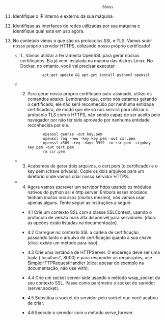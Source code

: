                                                 Bônus

11. Identifique o IP interno e externo da sua máquina.

12. Identifique as interfaces de redes utilizadas por sua máquina e identifique qual está em uso agora.

13. No conteúdo vimos o que são os protocolos SSL e TLS. Vamos subir nosso próprio servidor HTTPS, utilizando nosso próprio certificado!

    - 1 . Vamos utilizar a ferramenta OpenSSL para gerar nossos certificados. Ela já vem instalada na maioria das distros Linux. No Docker, no entanto, você vai precisar executar:

                    apt-get update && apt-get install python3 openssl

    - 2. Para gerar nosso próprio certificado auto-assinado, utilize os comandos abaixo. Lembrando que, como nós estamos gerando o certificado, ele não será reconhecido por nenhuma entidade certificadora, de modo que ele só nos servirá para utilizar o protocolo TLS com o HTTPS, não sendo capaz de ser aceito pelo navegador por não ter sido aprovado por nenhuma entidade reconhecida por ele.

                    openssl genrsa -out key.pem
                    openssl req -new -key key.pem -out csr.pem
                    openssl x509 -req -days 9999 -in csr.pem -signkey key.pem -out cert.pem
                    rm csr.pem

    - 3. Acabamos de gerar dois arquivos, o cert.pem (o certificado) e o key.pem (chave privada). Copie os dois arquivos para um diretório onde vamos criar nosso servidor HTTPS.

    - 4. Agora vamos escrever um servidor https usando os módulos nativos do python ssl e http.server. Embora esses módulos tenham muitos recursos (muitos mesmo), nós vamos usar apenas alguns. Tente seguir as instruções a seguir:

        - 4.1 Crie um contexto SSL com a classe SSLContext, usando o protocolo de versão mais alta disponível para servidores. (dica: as opções estão listadas na documentação).

        - 4.2 Carregue no contexto SSL a cadeia de certificação, passando tanto o arquivo de certificação quanto a sua chave (dica: existe um método para isso).

        - 4.3 Crie uma instância de HTTPServer. O endereço deve ser uma tupla ('localhost', 8000) e para responder as requisições, use SimpleHTTPRequestHandler (dica: apesar do exemplo na documentação, não use with).

        - 4.4 Crie um socket server-side usando o método wrap_socket do seu contexto SSL. Passe como parâmetro o socket do servidor (server.socket).

        - 4.5 Substitua o socket do servidor pelo socket que você acabou de criar.

        - 4.6 Execute o servidor com o método serve_forever.
